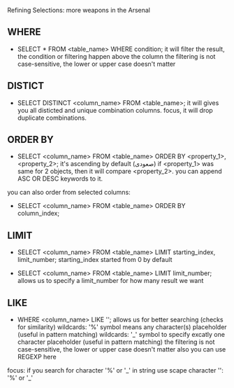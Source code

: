 Refining Selections:
more weapons in the Arsenal

## WHERE
- SELECT * FROM <table_name> WHERE condition;
it will filter the result, the condition or filtering happen above the column
the filtering is not case-sensitive, the lower or upper case doesn't matter

## DISTICT
- SELECT DISTINCT <column_name> FROM <table_name>;
it will gives you all disticted and unique combination columns.
focus, it will drop duplicate combinations.

## ORDER BY
- SELECT <column_name> FROM <table_name> ORDER BY <property_1>, <property_2>;
it's ascending by default (صعودی)
if <property_1> was same for 2 objects, then it will compare <property_2>.
you can append ASC OR DESC keywords to it.

you can also order from selected columns:
- SELECT <column_name> FROM <table_name> ORDER BY column_index;

## LIMIT
- SELECT <column_name> FROM <table_name> LIMIT starting_index, limit_number;
starting_index started from 0 by default 

- SELECT <column_name> FROM <table_name> LIMIT limit_number;
allows us to specify a limit_number for how many result we want

## LIKE
- WHERE  <column_name> LIKE '<string>';
allows us for better searching (checks for similarity)
wildcards: '%' symbol means any character(s) placeholder (useful in pattern matching)
wildcards: '_' symbol to specify excatly one character placeholder (useful in pattern matching)
the filtering is not case-sensitive, the lower or upper case doesn't matter
also you can use REGEXP here

focus: if you search for character '%' or '_' in string 
use scape character '\': '\%' or '\_'
